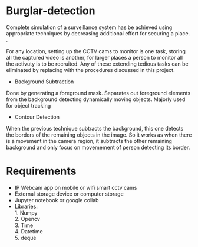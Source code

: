 # Burglar-detection

Complete simulation of a surveillance system has be achieved using appropriate techniques by decreasing additional effort for securing a place. .

For any location, setting up the CCTV cams to monitor is one task, storing all the captured video is another, for larger places a person to monitor all the activuty is to be recruited. Any of these extending tedious tasks can be eliminated by replacing with the procedures discussed in this project. 

- Background Subtraction

Done by generating a foreground mask. Separates out foreground elements from the background detecting dynamically moving objects. Majorly used for object tracking


- Contour Detection

When the previous technique subtracts the background, this one detects the borders of the remaining objects in the image. So it works as when there is a movement in the camera region, it subtracts the other remaining background and only focus on movemement of person detecting its border.


<h1> Requirements </h1>

- IP Webcam app on mobile or wifi smart cctv cams
- External storage device or computer storage
- Jupyter notebook or google collab
- Libraries: <br>
        1. Numpy <br>
        2. Opencv <br>
        3. Time <br>
        4. Datetime <br>
        5. deque <br>


